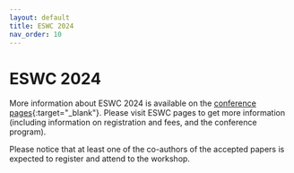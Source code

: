 ```yaml
---
layout: default
title: ESWC 2024
nav_order: 10
---
```


# ESWC 2024
More information about ESWC 2024 is available on the [conference pages](https://2024.eswc-conferences.org){:target="_blank"}. Please visit ESWC pages to get more information (including information on registration and fees, and the conference program).

Please notice that at least one of the co-authors of the accepted papers is expected to register and attend to the workshop.

